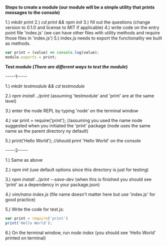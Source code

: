 **Steps to create a module (our module will be a simple utility that prints messages to the console)**

1.) *mkdir print*
2.) *cd print && npm init*
3.) fill out the questions (change version to 0.1.0 and license to MIT if applicable)
4.) write code on the entry point file 'index.js' (we can have other files with utility methods and require those files in 'index.js')
5.) index.js needs to export the functionality we built as methods.
```javascript
var print = (value) => console.log(value);
module.exports = print;
```


**Test module (_There are different ways to test the module_)**


-----1-----

1.) *mkdir testmodule && cd testmodule*

2.) *npm install ../print* (assuming 'testmodule' and 'print' are at the same level)

3.) enter the node REPL by typing 'node' on the terminal window

4.) var print = require('print'); //assuming you used the name node suggested when you initiated the 'print' package (node uses the same name as the parent directory ny default)

5.) print('Hello World'); //should print 'Hello World' on the console

-----2-----

1.) Same as above

2.) *npm init* (use default options since this directory is just for testing)

3.) *npm install ../print --save-dev* (when this is finished you should see 'print' as a dependency in your package.json)

4.) *vim/nano index.js* (file name doesn't matter here but use 'index.js' for good practice)

5.) Write the code for test.js:
```javascript
var print = require('print')
print('Hello World');
```

6.) On the terminal window, run *node index* (you should see 'Hello World' printed on terminal)